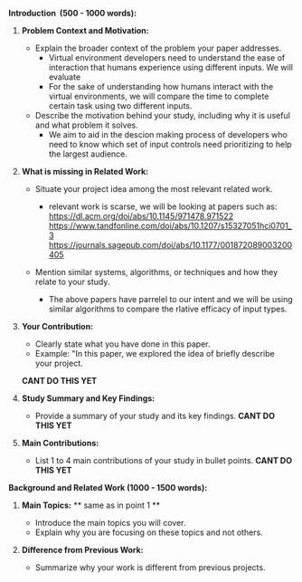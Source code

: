 **Introduction  (500 - 1000 words):**

1. **Problem Context and Motivation:**
    
    - Explain the broader context of the problem your paper addresses.
	    - Virtual environment developers need to understand the ease of interaction that humans experience using different inputs. We will evaluate 
	    - For the sake of understanding how humans interact with the virtual environments, we will compare the time to complete certain task using two different inputs. 
    - Describe the motivation behind your study, including why it is useful and what problem it solves.
        - We aim to aid in the descion making process of developers who need to know which set of input controls need prioritizing to help the largest audience.



2. **What is missing in Related Work:**
    
    - Situate your project idea among the most relevant related work.
        - relevant work is scarse, we will be looking at papers such as:
            https://dl.acm.org/doi/abs/10.1145/971478.971522
            https://www.tandfonline.com/doi/abs/10.1207/s15327051hci0701_3
            https://journals.sagepub.com/doi/abs/10.1177/001872089003200405

    - Mention similar systems, algorithms, or techniques and how they relate to your study.
        - The above papers have parrelel to our intent and we will be using similar algorithms to compare the rlative efficacy of input types.

3. **Your Contribution:**
    
    - Clearly state what you have done in this paper.
    - Example: "In this paper, we explored the idea of briefly describe your project.

    **CANT DO THIS YET**

4. **Study Summary and Key Findings:**
    
    - Provide a summary of your study and its key findings.
    **CANT DO THIS YET**

5. **Main Contributions:**
    
    - List 1 to 4 main contributions of your study in bullet points.
    **CANT DO THIS YET**

**Background and Related Work (1000 - 1500 words):**

1. **Main Topics:**
    ** same as in point 1 **
    - Introduce the main topics you will cover.
    - Explain why you are focusing on these topics and not others.

2. **Difference from Previous Work:**
    
    - Summarize why your work is different from previous projects.
